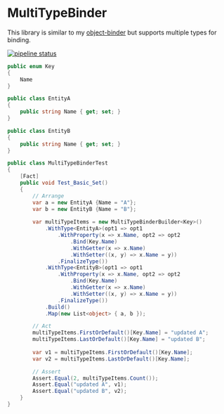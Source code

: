 # MultiTypeBinder

This library is similar to my [object-binder](https://github.com/amir734jj/object-binder) but supports multiple types for binding.

[![pipeline status](https://gitlab.com/hesamian/MultiTypeBinder/badges/master/pipeline.svg)](https://gitlab.com/hesamian/MultiTypeBinder/commits/master)


```csharp
public enum Key
{
    Name
}

public class EntityA
{
    public string Name { get; set; }
}

public class EntityB
{
    public string Name { get; set; }
}

public class MultiTypeBinderTest
{    
    [Fact]
    public void Test_Basic_Set()
    {
        // Arrange
        var a = new EntityA {Name = "A"};
        var b = new EntityB {Name = "B"};
        
        var multiTypeItems = new MultiTypeBinderBuilder<Key>()
            .WithType<EntityA>(opt1 => opt1
                .WithProperty(x => x.Name, opt2 => opt2
                    .Bind(Key.Name)
                    .WithGetter(x => x.Name)
                    .WithSetter((x, y) => x.Name = y))
                .FinalizeType())
            .WithType<EntityB>(opt1 => opt1
                .WithProperty(x => x.Name, opt2 => opt2
                    .Bind(Key.Name)
                    .WithGetter(x => x.Name)
                    .WithSetter((x, y) => x.Name = y))
                .FinalizeType())
            .Build()
            .Map(new List<object> { a, b });

        // Act
        multiTypeItems.FirstOrDefault()[Key.Name] = "updated A";
        multiTypeItems.LastOrDefault()[Key.Name] = "updated B";
        
        var v1 = multiTypeItems.FirstOrDefault()[Key.Name];
        var v2 = multiTypeItems.LastOrDefault()[Key.Name];

        // Assert
        Assert.Equal(2, multiTypeItems.Count());
        Assert.Equal("updated A", v1);
        Assert.Equal("updated B", v2);
    }
}
 ```
